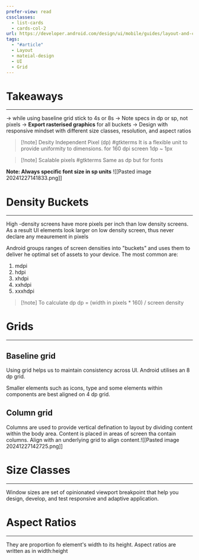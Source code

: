 ```yaml
---
prefer-view: read
cssclasses:
  - list-cards
  - cards-col-2
url: https://developer.android.com/design/ui/mobile/guides/layout-and-content/grids-and-units
tags:
  - "#article"
  - Layout
  - mateial-design
  - UI
  - Grid
---
```

# Takeaways
---
-> while using baseline grid stick to 4s or 8s
-> Note specs in dp or sp, not pixels
-> **Export rasterised graphics** for all buckets
-> Design with responsive mindset with different size classes, resolution, and aspect ratios

> [!note] Desity Independent Pixel (dp) #gtkterms
> It is a flexible unit to provide uniformity to dimensions. for 160 dpi screen 1dp ~ 1px
> 


> [!note] Scalable pixels #gtkterms 
> Same as dp but for fonts

**Note: Always specific font size in sp units**
![[Pasted image 20241227141833.png]]

# Density Buckets
---
High -density screens have more pixels per inch than low density screens. As a result UI elements look larger on low density screen, thus never declare any meaurement in pixels

Android groups ranges of screen densities into "buckets" and uses them to deliver he optimal set of assets to your device.
The most common are:
1. mdpi
2. hdpi
3. xhdpi
4. xxhdpi
5. xxxhdpi

> [!note] To calculate dp 
> dp = (width in pixels * 160) / screen density

# Grids
---
## Baseline grid
Using grid helps us to maintain consistency across UI.
Android utilises an 8 dp grid.

Smaller elements such as icons, type and some elements within components are best aligned on 4 dp grid.

## Column grid
Columns are used to provide vertical defination to layout by dividing content within the body area. Content is placed in areas of screen tha contain columns. Align with an underlying grid to align content.![[Pasted image 20241227142725.png]]

# Size Classes
---
Window sizes are set of opinionated viewport breakpoint that help you design, develop, and test responsive and adaptive application.

# Aspect Ratios
---
They are proportion fo element's width to its height. Aspect ratios are written as in width:height
